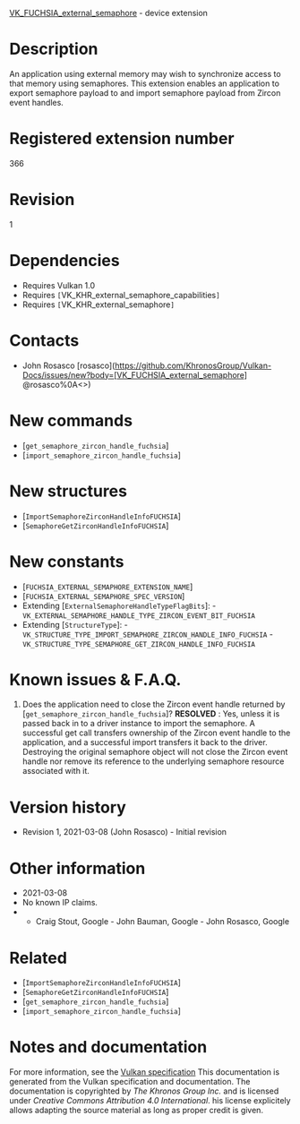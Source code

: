 [VK_FUCHSIA_external_semaphore](https://www.khronos.org/registry/vulkan/specs/1.3-extensions/man/html/VK_FUCHSIA_external_semaphore.html) - device extension

# Description
An application using external memory may wish to synchronize access to that
memory using semaphores.
This extension enables an application to export semaphore payload to and
import semaphore payload from Zircon event handles.

# Registered extension number
366

# Revision
1

# Dependencies
- Requires Vulkan 1.0
- Requires `[`VK_KHR_external_semaphore_capabilities`]`
- Requires `[`VK_KHR_external_semaphore`]`

# Contacts
- John Rosasco [rosasco](https://github.com/KhronosGroup/Vulkan-Docs/issues/new?body=[VK_FUCHSIA_external_semaphore] @rosasco%0A<<Here describe the issue or question you have about the VK_FUCHSIA_external_semaphore extension>>)

# New commands
- [`get_semaphore_zircon_handle_fuchsia`]
- [`import_semaphore_zircon_handle_fuchsia`]

# New structures
- [`ImportSemaphoreZirconHandleInfoFUCHSIA`]
- [`SemaphoreGetZirconHandleInfoFUCHSIA`]

# New constants
- [`FUCHSIA_EXTERNAL_SEMAPHORE_EXTENSION_NAME`]
- [`FUCHSIA_EXTERNAL_SEMAPHORE_SPEC_VERSION`]
- Extending [`ExternalSemaphoreHandleTypeFlagBits`]:  - `VK_EXTERNAL_SEMAPHORE_HANDLE_TYPE_ZIRCON_EVENT_BIT_FUCHSIA` 
- Extending [`StructureType`]:  - `VK_STRUCTURE_TYPE_IMPORT_SEMAPHORE_ZIRCON_HANDLE_INFO_FUCHSIA`  - `VK_STRUCTURE_TYPE_SEMAPHORE_GET_ZIRCON_HANDLE_INFO_FUCHSIA`

# Known issues & F.A.Q.
1) Does the application need to close the Zircon event handle returned by
[`get_semaphore_zircon_handle_fuchsia`]? **RESOLVED** : Yes, unless it is passed back in to a driver instance to import
the semaphore.
A successful get call transfers ownership of the Zircon event handle to the
application, and a successful import transfers it back to the driver.
Destroying the original semaphore object will not close the Zircon event
handle nor remove its reference to the underlying semaphore resource
associated with it.

# Version history
- Revision 1, 2021-03-08 (John Rosasco)  - Initial revision

# Other information
* 2021-03-08
* No known IP claims.
*   - Craig Stout, Google  - John Bauman, Google  - John Rosasco, Google

# Related
- [`ImportSemaphoreZirconHandleInfoFUCHSIA`]
- [`SemaphoreGetZirconHandleInfoFUCHSIA`]
- [`get_semaphore_zircon_handle_fuchsia`]
- [`import_semaphore_zircon_handle_fuchsia`]

# Notes and documentation
For more information, see the [Vulkan specification](https://www.khronos.org/registry/vulkan/specs/1.3-extensions/html/vkspec.html)
This documentation is generated from the Vulkan specification and documentation.
The documentation is copyrighted by *The Khronos Group Inc.* and is licensed under *Creative Commons Attribution 4.0 International*.
his license explicitely allows adapting the source material as long as proper credit is given.
        